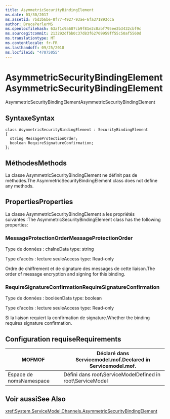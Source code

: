 ```yaml
---
title: AsymmetricSecurityBindingElement
ms.date: 03/30/2017
ms.assetid: 7bd3b6be-8f77-4927-93ae-6fa371893cca
author: BrucePerlerMS
ms.openlocfilehash: 63af1c9a607cb9f81e2c0abf795ee2b3432cbf9c
ms.sourcegitcommit: 213292dfbb0c37d83f62709959ff55c50af5560d
ms.translationtype: MT
ms.contentlocale: fr-FR
ms.lasthandoff: 09/25/2018
ms.locfileid: "47075055"
---
```

# <a name="asymmetricsecuritybindingelement"></a><span data-ttu-id="4ab8b-102">AsymmetricSecurityBindingElement</span><span class="sxs-lookup"><span data-stu-id="4ab8b-102">AsymmetricSecurityBindingElement</span></span>
<span data-ttu-id="4ab8b-103">AsymmetricSecurityBindingElement</span><span class="sxs-lookup"><span data-stu-id="4ab8b-103">AsymmetricSecurityBindingElement</span></span>  
  
## <a name="syntax"></a><span data-ttu-id="4ab8b-104">Syntaxe</span><span class="sxs-lookup"><span data-stu-id="4ab8b-104">Syntax</span></span>  
  
```  
class AsymmetricSecurityBindingElement : SecurityBindingElement  
{  
  string MessageProtectionOrder;  
  boolean RequireSignatureConfirmation;  
};  
```  
  
## <a name="methods"></a><span data-ttu-id="4ab8b-105">Méthodes</span><span class="sxs-lookup"><span data-stu-id="4ab8b-105">Methods</span></span>  
 <span data-ttu-id="4ab8b-106">La classe AsymmetricSecurityBindingElement ne définit pas de méthodes.</span><span class="sxs-lookup"><span data-stu-id="4ab8b-106">The AsymmetricSecurityBindingElement class does not define any methods.</span></span>  
  
## <a name="properties"></a><span data-ttu-id="4ab8b-107">Properties</span><span class="sxs-lookup"><span data-stu-id="4ab8b-107">Properties</span></span>  
 <span data-ttu-id="4ab8b-108">La classe AsymmetricSecurityBindingElement a les propriétés suivantes :</span><span class="sxs-lookup"><span data-stu-id="4ab8b-108">The AsymmetricSecurityBindingElement class has the following properties:</span></span>  
  
### <a name="messageprotectionorder"></a><span data-ttu-id="4ab8b-109">MessageProtectionOrder</span><span class="sxs-lookup"><span data-stu-id="4ab8b-109">MessageProtectionOrder</span></span>  
 <span data-ttu-id="4ab8b-110">Type de données : chaîne</span><span class="sxs-lookup"><span data-stu-id="4ab8b-110">Data type: string</span></span>  
  
 <span data-ttu-id="4ab8b-111">Type d'accès : lecture seule</span><span class="sxs-lookup"><span data-stu-id="4ab8b-111">Access type: Read-only</span></span>  
  
 <span data-ttu-id="4ab8b-112">Ordre de chiffrement et de signature des messages de cette liaison.</span><span class="sxs-lookup"><span data-stu-id="4ab8b-112">The order of message encryption and signing for this binding.</span></span>  
  
### <a name="requiresignatureconfirmation"></a><span data-ttu-id="4ab8b-113">RequireSignatureConfirmation</span><span class="sxs-lookup"><span data-stu-id="4ab8b-113">RequireSignatureConfirmation</span></span>  
 <span data-ttu-id="4ab8b-114">Type de données : booléen</span><span class="sxs-lookup"><span data-stu-id="4ab8b-114">Data type: boolean</span></span>  
  
 <span data-ttu-id="4ab8b-115">Type d'accès : lecture seule</span><span class="sxs-lookup"><span data-stu-id="4ab8b-115">Access type: Read-only</span></span>  
  
 <span data-ttu-id="4ab8b-116">Si la liaison requiert la confirmation de signature.</span><span class="sxs-lookup"><span data-stu-id="4ab8b-116">Whether the binding requires signature confirmation.</span></span>  
  
## <a name="requirements"></a><span data-ttu-id="4ab8b-117">Configuration requise</span><span class="sxs-lookup"><span data-stu-id="4ab8b-117">Requirements</span></span>  
  
|<span data-ttu-id="4ab8b-118">MOF</span><span class="sxs-lookup"><span data-stu-id="4ab8b-118">MOF</span></span>|<span data-ttu-id="4ab8b-119">Déclaré dans Servicemodel.mof.</span><span class="sxs-lookup"><span data-stu-id="4ab8b-119">Declared in Servicemodel.mof.</span></span>|  
|---------|-----------------------------------|  
|<span data-ttu-id="4ab8b-120">Espace de noms</span><span class="sxs-lookup"><span data-stu-id="4ab8b-120">Namespace</span></span>|<span data-ttu-id="4ab8b-121">Défini dans root\ServiceModel</span><span class="sxs-lookup"><span data-stu-id="4ab8b-121">Defined in root\ServiceModel</span></span>|  
  
## <a name="see-also"></a><span data-ttu-id="4ab8b-122">Voir aussi</span><span class="sxs-lookup"><span data-stu-id="4ab8b-122">See Also</span></span>  
 <xref:System.ServiceModel.Channels.AsymmetricSecurityBindingElement>

